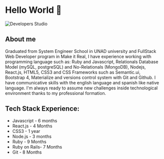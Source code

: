 # Hello World 👋

![Developers Studio](https://www.onlc.com/blog/wp-content/uploads/2017/12/ONLC-2017-4-637x350.png "Developers image")
    
## About me

Graduated from System Engineer School in UNAD university and FullStack Web Developer program in Make it Real, I have experience working with programming language such as: Ruby and Javascript, Relationals Database Model (mySQL, postgreSQL) and No-Relationals (MongoDB), Nodejs, React.js, HTML5, CSS3 and CSS Frameworks such as Semantic.ui, Bootstrap 4, Materialize and versions control system with Git and Github. I have communicative skills with the english language and spanish like native language. I'm always ready to assume new challenges inside technological environment thanks to my professional formation.

## Tech Stack Experience:

- Javascript - 6 months
- React.js - 4 Months
- CSS3 - 1 year
- Node.js - 3 months
- Ruby - 9 Months
- Ruby on Rails- 7 Months
- Git - 8 Months

<!--
**dacardenasa/dacardenasa** is a ✨ _special_ ✨ repository because its `README.md` (this file) appears on your GitHub profile.

Here are some ideas to get you started:

- 🔭 I’m currently working on ...
- 🌱 I’m currently learning ...
- 👯 I’m looking to collaborate on ...
- 🤔 I’m looking for help with ...
- 💬 Ask me about ...
- 📫 How to reach me: ...
- 😄 Pronouns: ...
- ⚡ Fun fact: ...
-->
